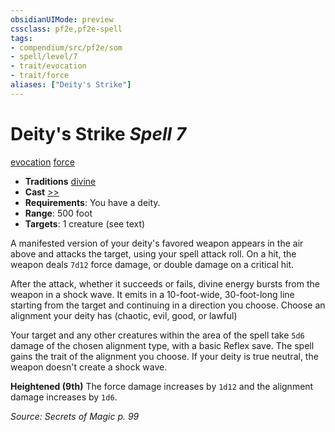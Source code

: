 ```yaml
---
obsidianUIMode: preview
cssclass: pf2e,pf2e-spell
tags:
- compendium/src/pf2e/som
- spell/level/7
- trait/evocation
- trait/force
aliases: ["Deity's Strike"]
---
```

# Deity's Strike *Spell 7*   
[evocation](evocation.md "Evocation School Trait")  [force](force.md "Force Energy & Element Trait")  

- **Traditions** [divine](divine.md "Divine Tradition Trait")
- **Cast** [>>](chapter-9-playing-the-game.md#Actions "Two-Action") 
- **Requirements**: You have a deity.
- **Range**: 500 foot
- **Targets**: 1 creature (see text)

A manifested version of your deity's favored weapon appears in the air above and attacks the target, using your spell attack roll. On a hit, the weapon deals `7d12` force damage, or double damage on a critical hit.

After the attack, whether it succeeds or fails, divine energy bursts from the weapon in a shock wave. It emits in a 10-foot-wide, 30-foot-long line starting from the target and continuing in a direction you choose. Choose an alignment your deity has (chaotic, evil, good, or lawful)

Your target and any other creatures within the area of the spell take `5d6` damage of the chosen alignment type, with a basic Reflex save. The spell gains the trait of the alignment you choose. If your deity is true neutral, the weapon doesn't create a shock wave.

**Heightened (9th)** The force damage increases by `1d12` and the alignment damage increases by `1d6`.

*Source: Secrets of Magic p. 99*